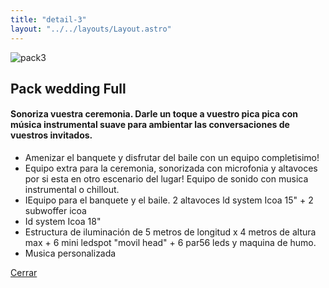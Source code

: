 ```yaml
---
title: "detail-3"
layout: "../../layouts/Layout.astro"
---
```


<section class='flex gap-7 justify-center items-center flex-wrap text-white px-8% py-20'>
   <img class='rounded-xl' src="https://res.cloudinary.com/pruebaweb/image/upload/v1701315972/AlexMain/6_e19bfa.png" alt="pack3" />
   <div class='flex flex-col gap-4'>
   <h2 class='text-transparent bg-clip-text bg-gradient-to-br from-indigo-600 from-10% via-primary via-30% to-green-600 font-semibold'>Pack wedding Full</h2>
   <h4>Sonoriza vuestra ceremonia. Darle un toque a vuestro pica pica con música instrumental suave para ambientar las conversaciones de vuestros invitados.</h4>
   <p class='max-w-md'>
   <ul>
        <li>Amenizar el banquete y disfrutar del baile con un equipo completisimo!</li>
        <li>
          Equipo extra para la ceremonia, sonorizada con microfonia y altavoces por si esta en otro escenario del lugar! Equipo de sonido con musica instrumental o chillout.
        </li>
        <li>IEquipo para el banquete y el baile. 2 altavoces ld system Icoa 15" + 2 subwoffer icoa</li>
        <li>Id system Icoa 18"</li>
        <li>Estructura de iluminación de 5 metros de longitud x 4 metros de altura max + 6 mini ledspot "movil head" + 6 par56 leds y maquina de humo.
        </li>
        <li>Musica personalizada</li>
      </ul>
   </p>
   <a href="/servicios" class='w-20 h-7 border-gray-50 border-2 rounded-md flex justify-center items-center hover:bg-blue-900 transition'>Cerrar</a>
   </div>
</section>

<style>
   section{
      width:100%;
      min-height: calc(100vh - 52px)
   }
</style>
